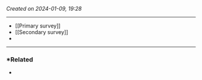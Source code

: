 *Created on 2024-01-09, 19:28* 

---
- [[Primary survey]]
- [[Secondary survey]]
- 

---
### *Related
- 